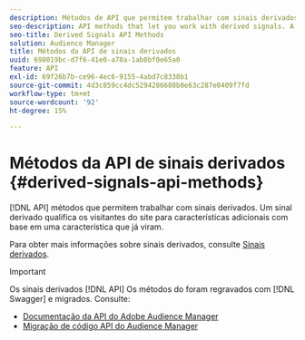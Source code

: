 ```yaml
---
description: Métodos de API que permitem trabalhar com sinais derivados. Um sinal derivado qualifica os visitantes do site para características adicionais com base em uma característica que já viram.
seo-description: API methods that let you work with derived signals. A derived signal qualifies site visitors for additional traits based on a trait they've already seen.
seo-title: Derived Signals API Methods
solution: Audience Manager
title: Métodos da API de sinais derivados
uuid: 698019bc-d7f6-41e0-a78a-1ab0bf0e65a0
feature: API
exl-id: 69f26b7b-ce96-4ec6-9155-4abd7c8338b1
source-git-commit: 4d3c859cc4dc5294286680b0e63c287e0409f7fd
workflow-type: tm+mt
source-wordcount: '92'
ht-degree: 15%

---
```


# Métodos da API de sinais derivados {#derived-signals-api-methods}

[!DNL API] métodos que permitem trabalhar com sinais derivados. Um sinal derivado qualifica os visitantes do site para características adicionais com base em uma característica que já viram.

<!-- c_separator.xml -->

Para obter mais informações sobre sinais derivados, consulte [Sinais derivados](../../features/derived-signals.md).

>[!IMPORTANT]
>
>Os sinais derivados [!DNL API] Os métodos do foram regravados com [!DNL Swagger] e migrados. Consulte:
>
>* [Documentação da API do Adobe Audience Manager](https://bank.demdex.com/portal/swagger/index.html)
>* [Migração de código API do Audience Manager](../../api/api-swagger-migration.md)

